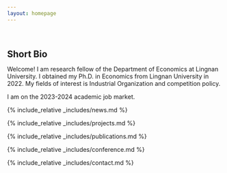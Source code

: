 ```yaml
---
layout: homepage
---
```


<h1 id="about-me"></h1>

<h2 style="margin: 60px 0px 10px;">Short Bio</h2>

Welcome! I am research fellow of the Department of Economics at Lingnan University. I obtained my Ph.D. in Economics from Lingnan University in 2022. My fields of interest is Industrial Organization and competition policy. 

I am on the 2023-2024 academic job market.

{% include_relative _includes/news.md %}

{% include_relative _includes/projects.md %}

{% include_relative _includes/publications.md %}

{% include_relative _includes/conference.md %}

{% include_relative _includes/contact.md %}
<!-- <strong style="color:#e74d3c; font-weight:600"><strong style="color:#e74d3c; font-weight:600">I am currently on the 2023-2024 academic job market, looking for faculty positions in CS, CSE, ECE, IEOR, etc., related to Artificial Intelligence, Computer Vision, and Machine Learning. Please feel free to contact me if you are interested. I am also happy to give talks on my research in related seminars.</strong></strong> -->


<!-- 
{% include_relative _includes/publications.md %}

{% include_relative _includes/teaching.md %}

{% include_relative _includes/talks.md %}

{% include_relative _includes/services.md %}


 -->
